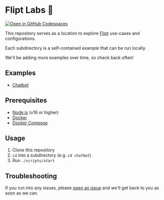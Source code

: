 # Flipt Labs 🧪

[![Open in GitHub Codespaces](https://github.com/codespaces/badge.svg)](https://codespaces.new/flipt-io/labs?quickstart=1)

This repository serves as a location to explore [Flipt](https://www.flipt.io) use-cases and configurations.

Each subdirectory is a self-contained example that can be run locally.

We'll be adding more examples over time, so check back often!

## Examples

- [Chatbot](./chatbot/README.md)

## Prerequisites

- [Node.js](https://nodejs.org/en/download/) (v16 or higher)
- [Docker](https://docs.docker.com/get-docker/)
- [Docker Compose](https://docs.docker.com/compose/install/)

## Usage

1. Clone this repository
1. `cd` into a subdirectory (e.g. `cd chatbot`)
1. Run `./scripts/start`

## Troubleshooting

If you run into any issues, please [open an issue](https://github.com/flipt-io/labs/issues/new) and we'll get back to you as soon as we can.
